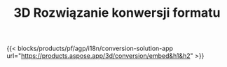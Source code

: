 ﻿---
title: 3D Rozwiązanie konwersji formatu 
weight: 7730
url: /pl/conversion
limit: 
description: Konwertuj 3D plików na Autodesk, Draco, Wavefront, 3D Studio i wiele innych formatów
---
{{< blocks/products/pf/agp/i18n/conversion-solution-app url="https://products.aspose.app/3d/conversion/embed&h1&h2" >}} 
